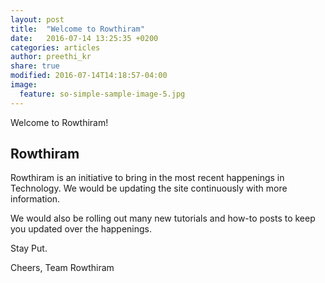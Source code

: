 ```yaml
---
layout: post
title:  "Welcome to Rowthiram"
date:   2016-07-14 13:25:35 +0200
categories: articles
author: preethi_kr
share: true
modified: 2016-07-14T14:18:57-04:00
image:
  feature: so-simple-sample-image-5.jpg
---
```


Welcome to Rowthiram!

## Rowthiram

Rowthiram is an initiative to bring in the most recent happenings in Technology. We would be updating the site continuously with more information.

We would also be rolling out many new tutorials and how-to posts to keep you updated over the happenings.

Stay Put.

Cheers,
Team Rowthiram

